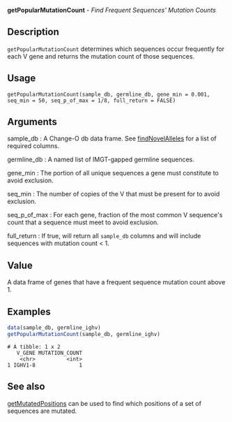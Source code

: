 





**getPopularMutationCount** - *Find Frequent Sequences' Mutation Counts*

Description
--------------------

`getPopularMutationCount` determines which sequences occur frequently
for each V gene and returns the mutation count of those sequences.


Usage
--------------------
```
getPopularMutationCount(sample_db, germline_db, gene_min = 0.001,
seq_min = 50, seq_p_of_max = 1/8, full_return = FALSE)
```

Arguments
-------------------

sample_db
:   A Change-O db data frame. See
[findNovelAlleles](findNovelAlleles.md) for a list of required
columns.

germline_db
:   A named list of IMGT-gapped germline sequences.

gene_min
:   The portion of all unique sequences a gene must
constitute to avoid exclusion.

seq_min
:   The number of copies of the V that must be present for
to avoid exclusion.

seq_p_of_max
:   For each gene, fraction of the most common V sequence's
count that a sequence must meet to avoid exclusion.

full_return
:   If true, will return all `sample_db` columns and
will include sequences with mutation count < 1.




Value
-------------------

A data frame of genes that have a frequent sequence mutation count
above 1.



Examples
-------------------

```R
data(sample_db, germline_ighv)
getPopularMutationCount(sample_db, germline_ighv)
```


```
# A tibble: 1 x 2
   V_GENE MUTATION_COUNT
    <chr>          <int>
1 IGHV1-8              1

```



See also
-------------------

[getMutatedPositions](getMutatedPositions.md) can be used to find which positions
of a set of sequences are mutated.



